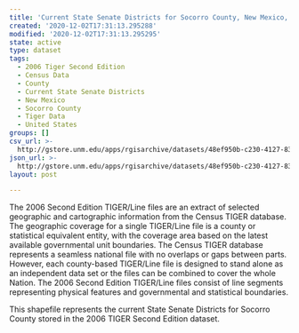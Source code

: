 ```yaml
---
title: 'Current State Senate Districts for Socorro County, New Mexico, 2006se TIGER'
created: '2020-12-02T17:31:13.295288'
modified: '2020-12-02T17:31:13.295295'
state: active
type: dataset
tags:
  - 2006 Tiger Second Edition
  - Census Data
  - County
  - Current State Senate Districts
  - New Mexico
  - Socorro County
  - Tiger Data
  - United States
groups: []
csv_url: >-
  http://gstore.unm.edu/apps/rgisarchive/datasets/48ef950b-c230-4127-834a-3adb28be806b/tgr2006se_soco_slducu.derived.csv
json_url: >-
  http://gstore.unm.edu/apps/rgisarchive/datasets/48ef950b-c230-4127-834a-3adb28be806b/tgr2006se_soco_slducu.derived.json
layout: post

---
```

The 2006 Second Edition TIGER/Line files are an extract of selected geographic and cartographic information from the Census TIGER database.  The geographic coverage for a single TIGER/Line file is a county or statistical equivalent entity, with the coverage area based on the latest available governmental unit boundaries. The Census TIGER database represents a seamless national file with no overlaps or gaps between parts.  However, each county-based TIGER/Line file is designed to stand alone as an independent data set or the files can be combined to cover the whole Nation.  The 2006 Second Edition  TIGER/Line files consist of line segments representing physical features and governmental and statistical boundaries.  

This shapefile represents the current State Senate Districts for Socorro County stored in the 2006 TIGER Second Edition dataset.
